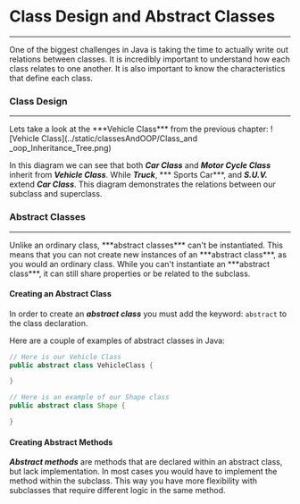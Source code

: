 # Class Design and Abstract Classes
<hr>
One of the biggest challenges in Java is taking the time to actually write out relations between classes. It is incredibly important to understand how each class relates to one another. It is also important to know the characteristics that define each class.


### Class Design
<hr>
Lets take a look at the ***Vehicle Class*** from the previous chapter:
![Vehicle Class](../static/classesAndOOP/Class_and _oop_Inheritance_Tree.png)

In this diagram we can see that both ***Car Class*** and ***Motor Cycle Class*** inherit from ***Vehicle Class***. While ***Truck***, *** Sports Car***, and ***S.U.V.*** extend ***Car Class***. This diagram demonstrates the relations between our subclass and superclass.


### Abstract Classes
<hr>
Unlike an ordinary class, ***abstract classes*** can't be instantiated. This means that you can not create new instances of an ***abstract class***, as you would an ordinary class. While you can't instantiate an ***abstract class***, it can still share properties or be related to the subclass. 

#### Creating an Abstract Class
In order to create an ***abstract class*** you must add the keyword: `abstract` to the class declaration.

Here are a couple of examples of abstract classes in Java:

```Java
// Here is our Vehicle Class
public abstract class VehicleClass {

}

// Here is an example of our Shape class
public abstract class Shape {

}
```
#### Creating Abstract Methods
***Abstract methods*** are methods that are declared within an abstract class, but lack implementation. In most cases you would have to implement the method within the subclass. This way you have more flexibility with subclasses that require different logic in the same method.